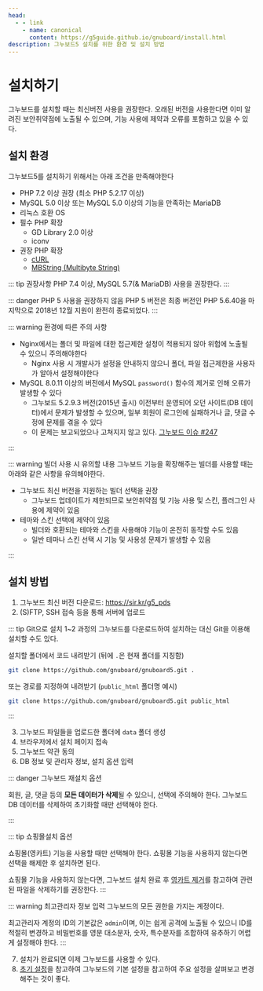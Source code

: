 ```yaml
---
head:
  - - link
    - name: canonical
      content: https://g5guide.github.io/gnuboard/install.html
description: 그누보드5 설치를 위한 환경 및 설치 방법
---
```


# 설치하기

그누보드를 설치할 때는 최신버전 사용을 권장한다. 오래된 버전을 사용한다면 이미 알려진 보안취약점에 노출될 수 있으며, 기능 사용에 제약과 오류를 포함하고 있을 수 있다.

## 설치 환경

그누보드5를 설치하기 위해서는 아래 조건을 만족해야한다

- PHP 7.2 이상 권장 (최소 PHP 5.2.17 이상)
- MySQL 5.0 이상 또는 MySQL 5.0 이상의 기능을 만족하는 MariaDB
- 리눅스 호환 OS
- 필수 PHP 확장
  - GD Library 2.0 이상
  - iconv
- 권장 PHP 확장
  - [cURL](https://www.php.net/curl)
  - [MBString (Multibyte String)](https://www.php.net/manual/en/)

::: tip 권장사항
PHP 7.4 이상, MySQL 5.7(& MariaDB) 사용을 권장한다.
:::

::: danger PHP 5 사용을 권장하지 않음
PHP 5 버전은 최종 버전인 PHP 5.6.40을 마지막으로 2018년 12월 지원이 완전히 종료되었다.
:::

::: warning 환경에 따른 주의 사항

- Nginx에서는 폴더 및 파일에 대한 접근제한 설정이 적용되지 않아 위험에 노출될 수 있으니 주의해야한다
  - Nginx 사용 시 개발사가 설정을 안내하지 않으니 폴더, 파일 접근제한을 사용자가 알아서 설정해야한다
- MySQL 8.0.11 이상의 버전에서 MySQL `password()` 함수의 제거로 인해 오류가 발생할 수 있다
  - 그누보드 5.2.9.3 버전(2015년 출시) 이전부터 운영되어 오던 사이트(DB 데이터)에서 문제가 발생할 수 있으며, 일부 회원이 로그인에 실패하거나 글, 댓글 수정에 문제를 겪을 수 있다
  - 이 문제는 보고되었으나 고쳐지지 않고 있다. [그누보드 이슈 #247](https://github.com/gnuboard/gnuboard5/issues/247)

:::

::: warning 빌더 사용 시 유의할 내용
그누보드 기능을 확장해주는 빌더를 사용할 때는 아래와 같은 사항을 유의해야한다.

- 그누보드 최신 버전을 지원하는 빌더 선택을 권장
  - 그누보드 업데이트가 제한되므로 보안취약점 및 기능 사용 및 스킨, 플러그인 사용에 제약이 있음
- 테마와 스킨 선택에 제약이 있음
  - 빌더와 호환되는 테마와 스킨을 사용해야 기능이 온전히 동작할 수도 있음
  - 일반 테마나 스킨 선택 시 기능 및 사용성 문제가 발생할 수 있음

:::

## 설치 방법

1. 그누보드 최신 버전 다운로드: https://sir.kr/g5_pds
2. (S)FTP, SSH 접속 등을 통해 서버에 업로드

::: tip Git으로 설치 <Badge type="tip" text="권장" />
1~2 과정의 그누보드를 다운로드하여 설치하는 대신 Git을 이용해 설치할 수도 있다.

설치할 폴더에서 코드 내려받기 (뒤에 `.`은 현재 폴더를 지칭함)

```bash
git clone https://github.com/gnuboard/gnuboard5.git .
```

또는 경로를 지정하여 내려받기 (`public_html` 폴더명 예시)

```bash
git clone https://github.com/gnuboard/gnuboard5.git public_html
```

:::

3. 그누보드 파일들을 업로드한 폴더에 `data` 폴더 생성
4. 브라우저에서 설치 페이지 접속
5. 그누보드 약관 동의
6. DB 정보 및 관리자 정보, 설치 옵션 입력

::: danger 그누보드 재설치 옵션

회원, 글, 댓글 등의 **모든 데이터가 삭제**될 수 있으니, 선택에 주의해야 한다.
그누보드 DB 데이터를 삭제하여 초기화할 때만 선택해야 한다.

:::

::: tip 쇼핑몰설치 옵션

쇼핑몰(영카트) 기능을 사용할 때만 선택해야 한다. 쇼핑몰 기능을 사용하지 않는다면 선택을 해제한 후 설치하면 된다.

쇼핑몰 기능을 사용하지 않는다면, 그누보드 설치 완료 후 [영카트 제거](./remove-youngcart)를 참고하여 관련된 파일을 삭제하기를 권장한다.
:::

::: warning 최고관리자 정보 입력
그누보드의 모든 권한을 가지는 계정이다.

최고관리자 계정의 ID의 기본값은 `admin`이며, 이는 쉽게 공격에 노출될 수 있으니 ID를 적절히 변경하고 비밀번호를 영문 대소문자, 숫자, 특수문자를 조합하여 유추하기 어렵게 설정해야 한다.
:::

7. 설치가 완료되면 이제 그누보드를 사용할 수 있다.
8. [초기 설정](./config.html)을 참고하여 그누보드의 기본 설정을 참고하여 주요 설정을 살펴보고 변경해주는 것이 좋다.
